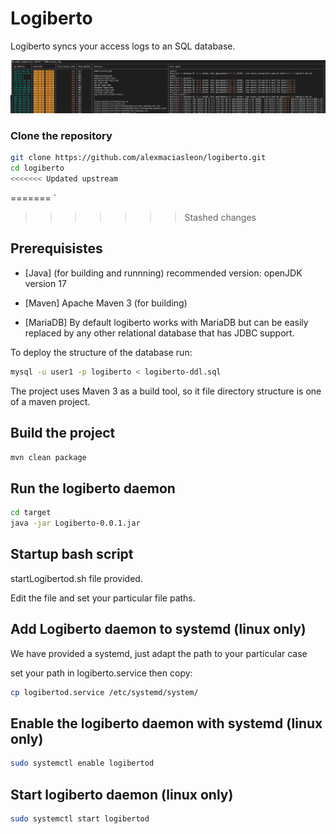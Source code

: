 # Logiberto

Logiberto syncs your access logs to an SQL database.

![Alt Perfectly structured access data](https://github.com/alexmaciasleon/logiberto/blob/main/logiberto-screenshot.png?raw=true)

### Clone the repository

```bash
git clone https://github.com/alexmaciasleon/logiberto.git
cd logiberto
<<<<<<< Updated upstream
```
=======
`
>>>>>>> Stashed changes
## Prerequisistes

- [Java] (for building and runnning)
recommended version: openJDK version 17

- [Maven]
Apache Maven 3 (for building)

- [MariaDB]
By default logiberto works with MariaDB but can be easily replaced by any other relational database that has JDBC support.

To deploy the structure of the database run:
```bash
mysql -u user1 -p logiberto < logiberto-ddl.sql
```

The project uses Maven 3 as a build tool, so it file directory structure is one of a maven project.

## Build the project
```bash
mvn clean package
```
## Run the logiberto daemon

```bash
cd target
java -jar Logiberto-0.0.1.jar
```

## Startup bash script

startLogibertod.sh file provided.

Edit the file and set your particular file paths.


## Add Logiberto daemon to systemd (linux only)


We have provided a systemd, just adapt the path to your particular case


set your path in logiberto.service then copy:
```bash
cp logibertod.service /etc/systemd/system/
```
## Enable the logiberto daemon with systemd (linux only)
```bash
sudo systemctl enable logibertod
```
## Start logiberto daemon (linux only)
```bash
sudo systemctl start logibertod
```
